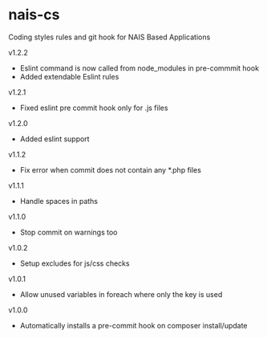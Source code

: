 # nais-cs
Coding styles rules and git hook for NAIS Based Applications

v1.2.2

* Eslint command is now called from node_modules in pre-commmit hook
* Added extendable Eslint rules

v1.2.1
* Fixed eslint pre commit hook only for .js files

v1.2.0
* Added eslint support

v1.1.2
* Fix error when commit does not contain any *.php files

v1.1.1
* Handle spaces in paths

v1.1.0
* Stop commit on warnings too

v1.0.2
* Setup excludes for js/css checks

v1.0.1
* Allow unused variables in foreach where only the key is used

v1.0.0
* Automatically installs a pre-commit hook on composer install/update
